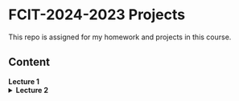 # FCIT-2024-2023 Projects

This repo is assigned for my homework and projects in this course.

## Content

<summary><b>Lecture 1</b></summary>

<details>
<summary><b>Lecture 2</b></summary>

<center><em>In Class:</em></center>

- [project 1](#)

<center><em>Homework:</em></center>

- [binary-search-algorithm](Lectures/L2/binary-search-algorithm/binary-search-algorithm.md)
- [solid-principle](Lectures/L2/solid-principle.md)

</details>


